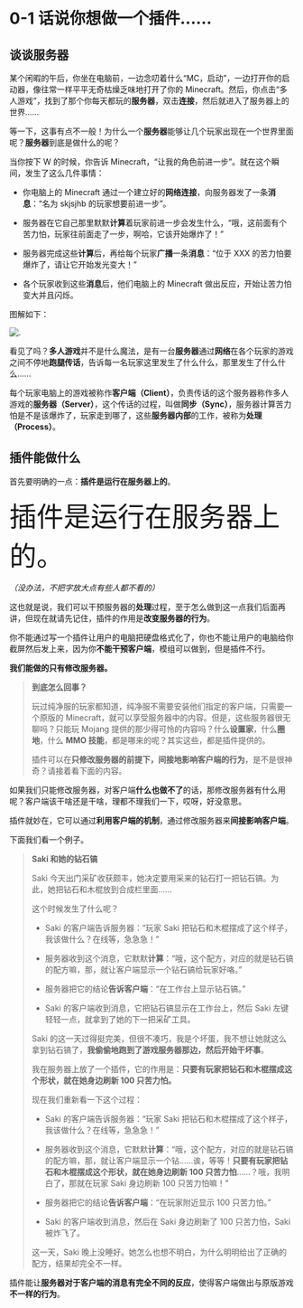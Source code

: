# 0-1 话说你想做一个插件……

## 谈谈服务器

某个闲暇的午后，你坐在电脑前，一边念叨着什么“MC，启动”，一边打开你的启动器，像往常一样平平无奇枯燥乏味地打开了你的 Minecraft。然后，你点击“多人游戏”，找到了那个你每天都玩的**服务器**，双击**连接**，然后就进入了服务器上的世界……

等一下，这事有点不一般！为什么一个**服务器**能够让几个玩家出现在一个世界里面呢？**服务器**到底是做什么的呢？

当你按下 W 的时候，你告诉 Minecraft，“让我的角色前进一步”。就在这个瞬间，发生了这么几件事情：

- 你电脑上的 Minecraft 通过一个建立好的**网络连接**，向服务器发了一条**消息**：“名为 skjsjhb 的玩家想要前进一步”。

- 服务器在它自己那里默默**计算**着玩家前进一步会发生什么，“哦，这前面有个苦力怕，玩家往前面走了一步，啊哈，它该开始爆炸了！”

- 服务器完成这些**计算**后，再给每个玩家**广播**一条**消息**：“位于 XXX 的苦力怕要爆炸了，请让它开始发光变大！”

- 各个玩家收到这些**消息**后，他们电脑上的 Minecraft 做出反应，开始让苦力怕变大并且闪烁。

图解如下：

![.](https://s2.loli.net/2023/12/29/IaTe4H9OUSXCkGN.png)

看见了吗？**多人游戏**并不是什么魔法，是有一台**服务器**通过**网络**在各个玩家的游戏之间不停地**跑腿传话**，告诉每一名玩家这里发生了什么什么，那里发生了什么什么……

每个玩家电脑上的游戏被称作**客户端（Client）**，负责传话的这个服务器称作多人游戏的**服务器（Server）**，这个传话的过程，叫做**同步（Sync）**，服务器计算苦力怕是不是该爆炸了，玩家走到哪了，这些**服务器内部**的工作，被称为**处理（Process）**。

## 插件能做什么

首先要明确的一点：**插件是运行在服务器上的**。

<span style="font-size:xxx-large">插件是运行在服务器上的。</span>

*（没办法，不把字放大点有些人都不看的）*

这也就是说，我们可以干预服务器的**处理**过程，至于怎么做到这一点我们后面再讲，但现在就请先记住，插件的作用是**改变服务器的行为**。

你不能通过写一个插件让用户的电脑把硬盘格式化了，你也不能让用户的电脑给你截屏然后发上来，因为你**不能干预客户端**，模组可以做到，但是插件不行。

**我们能做的只有修改服务器。**

> **到底怎么回事？**
> 
> 玩过纯净服的玩家都知道，纯净服不需要安装他们指定的客户端，只需要一个原版的 Minecraft，就可以享受服务器中的内容。但是，这些服务器很无聊吗？只能玩 Mojang 提供的那少得可怜的内容吗？什么**设置家**，什么**圈地**，什么 **MMO 技能**，都是哪来的呢？其实这些，都是插件提供的。
> 
> 插件可以在**只修改服务器的前提下，间接地影响客户端的行为**，是不是很神奇？请接着看下面的内容。

如果我们只能修改服务器，对客户端**什么也做不了**的话，那修改服务器有什么用呢？客户端该干啥还是干啥，理都不理我们一下，哎呀，好没意思。

插件就妙在，它可以通过**利用客户端的机制**，通过修改服务器来**间接影响客户端**。

下面我们看一个例子。

> **Saki 和她的钻石镐**
> 
> Saki 今天出门采矿收获颇丰，她决定要用采来的钻石打一把钻石镐。为此，她把钻石和木棍放到合成栏里面……
> 
> 这个时候发生了什么呢？
> 
> - Saki 的客户端告诉服务器：“玩家 Saki 把钻石和木棍摆成了这个样子，我该做什么？在线等，急急急！”
> 
> - 服务器收到这个消息，它默默**计算**：“哦，这个配方，对应的就是钻石镐的配方嘛，那，就让客户端显示一个钻石镐给玩家好咯。”
> 
> - 服务器把它的结论**告诉客户端**：“在工作台上显示钻石镐。”
> 
> - Saki 的客户端收到消息，它把钻石镐显示在工作台上，然后 Saki 左键轻轻一点，就拿到了她的下一把采矿工具。
> 
> Saki 的这一天过得挺完美，但很不凑巧，我是个坏蛋，我不想让她就这么拿到钻石镐了，**我偷偷地跑到了游戏服务器那边，然后开始干坏事**。
> 
> 我在服务器上放了一个插件，它的作用是：**只要有玩家把钻石和木棍摆成这个形状，就在她身边刷新 100 只苦力怕。**
> 
> 现在我们重新看一下这个过程：
> 
> - Saki 的客户端告诉服务器：“玩家 Saki 把钻石和木棍摆成了这个样子，我该做什么？在线等，急急急！”
> 
> - 服务器收到这个消息，它默默**计算**：“哦，这个配方，对应的就是钻石镐的配方嘛，那，就让客户端显示一个钻……诶，等等！**只要有玩家把钻石和木棍摆成这个形状，就在她身边刷新 100 只苦力怕**……？哦，我明白了，那就在玩家 Saki 身边刷新 100 只苦力怕嘛！”
> 
> - 服务器把它的结论**告诉客户端**：“在玩家附近显示 100 只苦力怕。”
> 
> - Saki 的客户端收到消息，然后在 Saki 身边刷新了 100 只苦力怕，Saki 被炸飞了。
> 
> 这一天，Saki 晚上没睡好。她怎么也想不明白，为什么明明给出了正确的配方，结果却完全不一样。

插件能让**服务器对于客户端的消息有完全不同的反应**，使得客户端做出与原版游戏**不一样的行为**。
